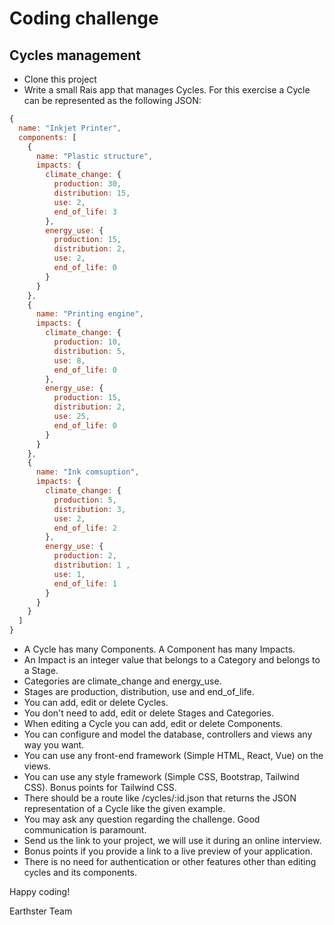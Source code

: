# Coding challenge 

## Cycles management

- Clone this project 
- Write a small Rais app that manages Cycles. For this exercise a Cycle can be represented as the 
  following JSON:

```javascript
{
  name: "Inkjet Printer",
  components: [
    {
      name: "Plastic structure",
      impacts: {
        climate_change: {
          production: 30,
          distribution: 15,
          use: 2,
          end_of_life: 3
        },
        energy_use: {
          production: 15,
          distribution: 2,
          use: 2,
          end_of_life: 0 
        }
      }
    },
    {
      name: "Printing engine",
      impacts: {
        climate_change: {
          production: 10,
          distribution: 5,
          use: 8,
          end_of_life: 0 
        },
        energy_use: {
          production: 15,
          distribution: 2,
          use: 25,
          end_of_life: 0 
        }
      }
    },
    {
      name: "Ink comsuption",
      impacts: {
        climate_change: {
          production: 5,
          distribution: 3,
          use: 2,
          end_of_life: 2 
        },
        energy_use: {
          production: 2,
          distribution: 1 ,
          use: 1,
          end_of_life: 1 
        }
      }
    }
  ]
}
```

- A Cycle has many Components. A Component has many Impacts.
- An Impact is an integer value that belongs to a Category and belongs to a Stage.
- Categories are climate_change and energy_use.
- Stages are production, distribution, use and end_of_life.
- You can add, edit or delete Cycles.
- You don't need to add, edit or delete Stages and Categories.
- When editing a Cycle you can add, edit or delete Components.
- You can configure and model the database, controllers and views any way you want.
- You can use any front-end framework (Simple HTML, React, Vue) on the views. 
- You can use any style framework (Simple CSS, Bootstrap, Tailwind CSS). Bonus points for Tailwind CSS.
- There should be a route like /cycles/:id.json that returns the JSON representation of a Cycle
  like the given example.
- You may ask any question regarding the challenge. Good communication is paramount.
- Send us the link to your project, we will use it during an online interview.
- Bonus points if you provide a link to a live preview of your application.
- There is no need for authentication or other features other than editing cycles and its components.

Happy coding!

Earthster Team

